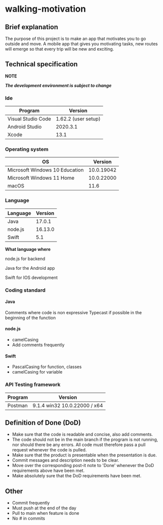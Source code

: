 # walking-motivation

## Brief explanation

The purpose of this project is to make an app that motivates you to go outside and move.
A mobile app that gives you motivating tasks, new routes will emerge so that every trip will be new and exciting.

## Technical specification

**NOTE**

***The development environment is subject to change***

### Ide

|Program|Version|
|---|---|
|Visual Studio Code|1.62.2 (user setup)|
|Android Studio|2020.3.1|
|Xcode|13.1|

### Operating system

|OS|Version|
|---|---|
|Microsoft Windows 10 Education|10.0.19042|
|Microsoft Windows 11 Home|10.0.22000|
|macOS|11.6|

### Language

|Language|Version|
|---|---|
|Java|17.0.1|
|node.js|16.13.0|
|Swift|5.1|

**What language where**

node.js for backend

Java for the Android app

Swift for IOS development

### Coding standard

#### Java

Comments where code is non expressive
Typecast if possible in the beginning of the function

#### node.js

- camelCasing
- Add comments frequently

#### Swift

- PascalCasing for function, classes
- camelCasing for variable

### API Testing framework

|Program|Version|
|---|---|
|Postman|9.1.4 win32 10.0.22000 / x64|

## Definition of Done (DoD)

- Make sure that the code is readable and concise, also add comments.
- The code should not be in the main branch if the program is not running, nor should there be any errors. All code must therefore pass a pull request whenever the code is pulled.
- Make sure that the product is presentable when the presentation is due.
- Commit messages and description needs to be clear.
- Move over the corresponding post-it note to 'Done' whenever the DoD requirements above have been met.
- Make absolutely sure that the DoD requirements have been met.


## Other

- Commit frequently
- Must push at the end of the day
- Pull to main when feature is done
- No # in commits
